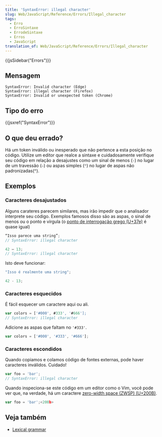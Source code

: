 ```yaml
---
title: 'SyntaxError: illegal character'
slug: Web/JavaScript/Reference/Errors/Illegal_character
tags:
  - Erro
  - ErroSintaxe
  - ErrodeSintaxe
  - Erros
  - JavaScript
translation_of: Web/JavaScript/Reference/Errors/Illegal_character
---
```

{{jsSidebar("Errors")}}

## Mensagem

    SyntaxError: Invalid character (Edge)
    SyntaxError: illegal character (Firefox)
    SyntaxError: Invalid or unexpected token (Chrome)

## Tipo do erro

{{jsxref("SyntaxError")}}

## O que deu errado?

Há um token inválido ou inesperado que não pertence a esta posição no código. Utilize um editor que realce a sintaxe e cuidadosamente verifique seu código em relação a desajustes como um sinal de menos (` - `) no lugar de um travessão (` – `) ou aspas simples (` " `) no lugar de aspas não padronizadas(` “ `).

## Exemplos

### Caracteres desajustados

Alguns carateres parecem similares, mas irão impedir que o analisador interprete seu código. Exemplos famosos disso são as aspas, o sinal de menos ou o ponto e vírgula (o [ponto de interrogação grego (U+37e)](https://en.wikipedia.org/wiki/Question_mark#Greek_question_mark) é quase igual)

```js example-bad
“Isso parece uma string”;
// SyntaxError: illegal character

42 – 13;
// SyntaxError: illegal character
```

Isto deve funcionar:

```js example-good
"Isso é realmente uma string";

42 - 13;
```

### Caracteres esquecidos

É fácil esquecer um caractere aqui ou ali.

```js example-bad
var colors = ['#000', #333', '#666'];
// SyntaxError: illegal character
```

Adicione as aspas que faltam no `'#333'`.

```js example-good
var colors = ['#000', '#333', '#666'];
```

### Caracteres escondidos

Quando copiamos e colamos código de fontes externas, pode haver caracteres inválidos. Cuidado!

```js example-bad
var foo = 'bar';​
// SyntaxError: illegal character
```

Quando inspeciona-se este código em um editor como o Vim, você pode ver que, na verdade, há um caractere [zero-width space (ZWSP) (U+200B)](https://en.wikipedia.org/wiki/Zero-width_space).

```js
var foo = 'bar';​<200b>
```

## Veja também

- [Lexical grammar](/en-US/docs/Web/JavaScript/Reference/Lexical_grammar)
